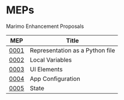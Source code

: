 # MEPs
Marimo Enhancement Proposals

| MEP  | Title |
|------| ------|
| [0001](mep-0001.md) | Representation as a Python file |
| [0002](mep-0002.md) | Local Variables |
| [0003](mep-0003.md) | UI Elements |
| [0004](mep-0004.md) | App Configuration |
| [0005](mep-0005.md) | State |
